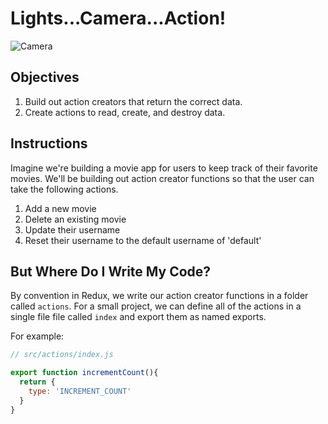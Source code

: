 # Lights...Camera...Action!

![Camera](https://media.giphy.com/media/10bL6SqRBRfMUU/giphy.gif)

## Objectives

1. Build out action creators that return the correct data.
2. Create actions to read, create, and destroy data.

## Instructions

Imagine we're building a movie app for users to keep track of their favorite movies. We'll be building out action creator functions so that the user can take the following actions.

1. Add a new movie
2. Delete an existing movie
3. Update their username
4. Reset their username to the default username of 'default'

## But Where Do I Write My Code?

By convention in Redux, we write our action creator functions in a folder called `actions`. For a small project, we can define all of the actions in a single file file called `index` and export them as named exports.

For example:

```javascript
// src/actions/index.js

export function incrementCount(){
  return {
    type: 'INCREMENT_COUNT'
  }
}
```
